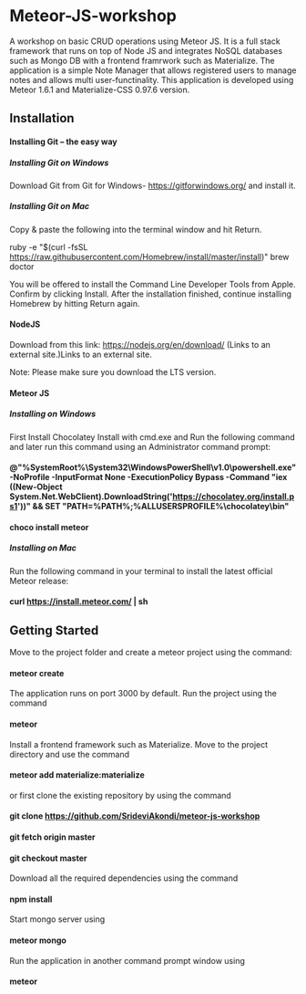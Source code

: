 # Meteor-JS-workshop
A workshop on basic CRUD operations using Meteor JS. It is a full stack framework that runs on top of Node JS and integrates NoSQL databases such as Mongo DB with a frontend framrwork such as Materialize. The application is a simple Note Manager that allows registered users to manage notes and allows multi user-functinality. This application is developed using Meteor 1.6.1 and Materialize-CSS 0.97.6 version.

## Installation

#### Installing Git – the easy way

##### Installing Git on Windows

Download Git from Git for Windows- https://gitforwindows.org/ and install it.

##### Installing Git on Mac

Copy & paste the following into the terminal window and hit Return.

ruby -e "$(curl -fsSL https://raw.githubusercontent.com/Homebrew/install/master/install)"
brew doctor

You will be offered to install the Command Line Developer Tools from Apple. Confirm by clicking Install. After the installation finished, continue installing Homebrew by hitting Return again.

#### NodeJS
Download from this link: https://nodejs.org/en/download/ (Links to an external site.)Links to an external site.

Note: Please make sure you download the LTS version.

#### Meteor JS

##### Installing on Windows

First Install Chocolatey
Install with cmd.exe and Run the following command and later run this command using an Administrator command prompt:
 
#### @"%SystemRoot%\System32\WindowsPowerShell\v1.0\powershell.exe" -NoProfile -InputFormat None -ExecutionPolicy Bypass -Command "iex ((New-Object System.Net.WebClient).DownloadString('https://chocolatey.org/install.ps1'))" && SET "PATH=%PATH%;%ALLUSERSPROFILE%\chocolatey\bin"

#### choco install meteor
 
 ##### Installing on Mac
 
Run the following command in your terminal to install the latest official Meteor release:
 
#### curl https://install.meteor.com/ | sh

## Getting Started

Move to the project folder and create a meteor project using the command:
 
#### meteor  create <projectname> 
 
The application runs on port 3000 by default. Run the project using the command
 
#### meteor
 
Install a frontend framework such as Materialize. Move to the project directory and use the command
 
#### meteor add materialize:materialize

or first clone the existing repository by using the command

#### git clone https://github.com/SrideviAkondi/meteor-js-workshop
#### git fetch origin master
#### git checkout master

Download all the required dependencies using the command

#### npm install

Start mongo server using 

#### meteor mongo 

Run the application in another command prompt window using 

#### meteor 









